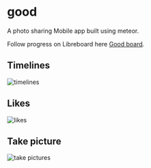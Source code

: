 # good
A photo sharing Mobile app built using meteor.

Follow progress on Libreboard here [Good board][board].

[board]: http://libreboard.com/boards/Eykc88Y6ovN9X2Wvz/good

## Timelines

![timelines](http://i.imgur.com/eDhF83h.png)

## Likes

![likes](http://i.imgur.com/knRJCT5.png)

## Take picture

![take pictures](http://i.imgur.com/ixRxJMe.png)
